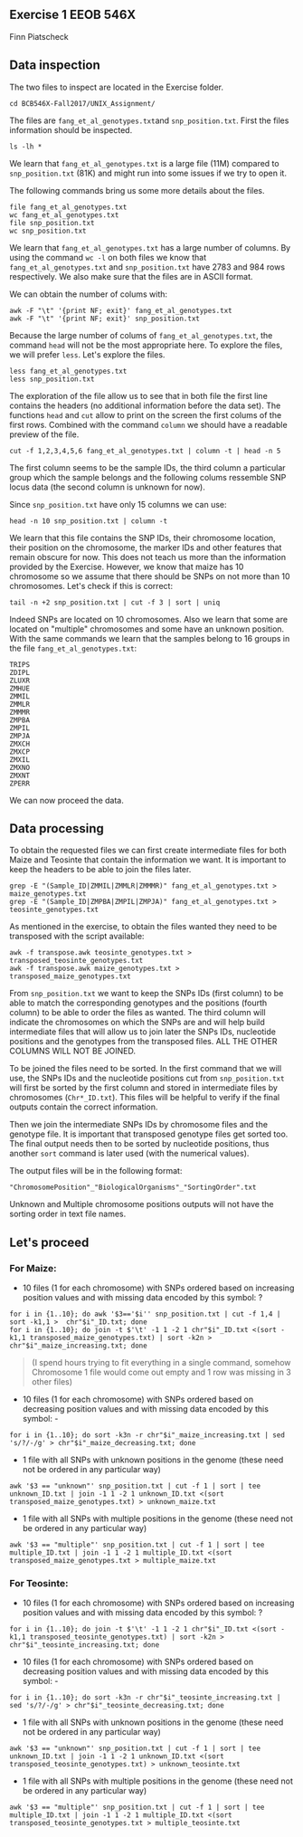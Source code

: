 ## Exercise 1 EEOB 546X 

Finn Piatscheck

## Data inspection

The two files to inspect are located in the Exercise folder.

```
cd BCB546X-Fall2017/UNIX_Assignment/
```

The files are `fang_et_al_genotypes.txt`and `snp_position.txt`. First the files information should be inspected.

```
ls -lh *
```

We learn that `fang_et_al_genotypes.txt` is a large file (11M) compared to `snp_position.txt` (81K) and might run into some issues if we try to open it.

The following commands bring us some more details about the files.

```
file fang_et_al_genotypes.txt
wc fang_et_al_genotypes.txt
file snp_position.txt
wc snp_position.txt
```

We learn that `fang_et_al_genotypes.txt` has a large number of columns. By using the command `wc -l` on both files we know that `fang_et_al_genotypes.txt` and `snp_position.txt` have 2783 and 984 rows respectively. We also make sure that the files are in ASCII format.

We can obtain the number of colums with:

```
awk -F "\t" '{print NF; exit}' fang_et_al_genotypes.txt
awk -F "\t" '{print NF; exit}' snp_position.txt
```

Because the large number of colums of `fang_et_al_genotypes.txt`, the command `head` will not be the most appropriate here. To explore the files, we will prefer `less`. Let's explore the files.

```
less fang_et_al_genotypes.txt
less snp_position.txt
```

The exploration of the file allow us to see that in both file the first line contains the headers (no additional information before the data set). The functions `head` and `cut` allow to print on the screen the first colums of the first rows. Combined with the command `column` we should have a readable preview of the file.

```
cut -f 1,2,3,4,5,6 fang_et_al_genotypes.txt | column -t | head -n 5
```

The first column seems to be the sample IDs, the third column a particular group which the sample belongs and the following colums ressemble SNP locus data (the second column is unknown for now).

Since `snp_position.txt` have only 15 columns we can use:

```
head -n 10 snp_position.txt | column -t
```

We learn that this file contains the SNP IDs, their chromosome location, their position on the chromosome, the marker IDs and other features that remain obscure for now. This does not teach us more than the information provided by the Exercise. However, we know that maize has 10 chromosome so we assume that there should be SNPs on not more than 10 chromosomes. Let's check if this is correct:

```
tail -n +2 snp_position.txt | cut -f 3 | sort | uniq
```

Indeed SNPs are located on 10 chromosomes. Also we learn that some are located on "multiple" chromosomes and some have an unknown position. With the same commands we learn that the samples belong to 16 groups in the file `fang_et_al_genotypes.txt`:

```
TRIPS
ZDIPL
ZLUXR
ZMHUE
ZMMIL
ZMMLR
ZMMMR
ZMPBA
ZMPIL
ZMPJA
ZMXCH
ZMXCP
ZMXIL
ZMXNO
ZMXNT
ZPERR 
```

We can now proceed the data.

## Data processing

To obtain the requested files we can first create intermediate files for both Maize and Teosinte that contain the information we want. It is important to keep the headers to be able to join the files later.

```
grep -E "(Sample_ID|ZMMIL|ZMMLR|ZMMMR)" fang_et_al_genotypes.txt > maize_genotypes.txt
grep -E "(Sample_ID|ZMPBA|ZMPIL|ZMPJA)" fang_et_al_genotypes.txt > teosinte_genotypes.txt
```

As mentioned in the exercise, to obtain the files wanted they need to be transposed with the script available:

```
awk -f transpose.awk teosinte_genotypes.txt > transposed_teosinte_genotypes.txt
awk -f transpose.awk maize_genotypes.txt > transposed_maize_genotypes.txt
```

From `snp_position.txt` we want to keep the SNPs IDs (first column) to be able to match the corresponding genotypes and the positions (fourth column) to be able to order the files as wanted. The third column will indicate the chromosomes on which the SNPs are and will help build intermediate files that will allow us to join later the SNPs IDs, nucleotide positions and the genotypes from the transposed files. ALL THE OTHER COLUMNS WILL NOT BE JOINED.

To be joined the files need to be sorted. In the first command that we will use, the SNPs IDs and the nucleotide positions cut from `snp_position.txt` will first be sorted by the first column and stored in intermediate files by chromosomes (`Chr*_ID.txt`). This files will be helpful to verify if the final outputs contain the correct information.

Then we join the intermediate SNPs IDs by chromosome files and the genotype file. It is important that transposed genotype files get sorted too. The final output needs then to be sorted by nucleotide positions, thus another `sort` command is later used (with the numerical values).

The output files will be in the following format:

`"ChromosomePosition"_"BiologicalOrganisms"_"SortingOrder".txt`

Unknown and Multiple chromosome positions outputs will not have the sorting order in text file names.

## Let's proceed

### For Maize:

* 10 files (1 for each chromosome) with SNPs ordered based on increasing position values and with missing data encoded by this symbol: ?

```
for i in {1..10}; do awk '$3=='$i'' snp_position.txt | cut -f 1,4 | sort -k1,1 >  chr"$i"_ID.txt; done 
for i in {1..10}; do join -t $'\t' -1 1 -2 1 chr"$i"_ID.txt <(sort -k1,1 transposed_maize_genotypes.txt) | sort -k2n > chr"$i"_maize_increasing.txt; done
```

> (I spend hours trying to fit everything in a single command, somehow Chromosome 1 file would come out empty and 1 row was missing in 3 other files)

* 10 files (1 for each chromosome) with SNPs ordered based on decreasing position values and with missing data encoded by this symbol: -

```
for i in {1..10}; do sort -k3n -r chr"$i"_maize_increasing.txt | sed 's/?/-/g' > chr"$i"_maize_decreasing.txt; done
```

* 1 file with all SNPs with unknown positions in the genome (these need not be ordered in any particular way)

```
awk '$3 == "unknown"' snp_position.txt | cut -f 1 | sort | tee unknown_ID.txt | join -1 1 -2 1 unknown_ID.txt <(sort transposed_maize_genotypes.txt) > unknown_maize.txt
```

* 1 file with all SNPs with multiple positions in the genome (these need not be ordered in any particular way)

```
awk '$3 == "multiple"' snp_position.txt | cut -f 1 | sort | tee multiple_ID.txt | join -1 1 -2 1 multiple_ID.txt <(sort transposed_maize_genotypes.txt > multiple_maize.txt
```


### For Teosinte:

* 10 files (1 for each chromosome) with SNPs ordered based on increasing position values and with missing data encoded by this symbol: ?

```
for i in {1..10}; do join -t $'\t' -1 1 -2 1 chr"$i"_ID.txt <(sort -k1,1 transposed_teosinte_genotypes.txt) | sort -k2n > chr"$i"_teosinte_increasing.txt; done
```


* 10 files (1 for each chromosome) with SNPs ordered based on decreasing position values and with missing data encoded by this symbol: -

```
for i in {1..10}; do sort -k3n -r chr"$i"_teosinte_increasing.txt | sed 's/?/-/g' > chr"$i"_teosinte_decreasing.txt; done
```

* 1 file with all SNPs with unknown positions in the genome (these need not be ordered in any particular way)

```
awk '$3 == "unknown"' snp_position.txt | cut -f 1 | sort | tee unknown_ID.txt | join -1 1 -2 1 unknown_ID.txt <(sort transposed_teosinte_genotypes.txt) > unknown_teosinte.txt
```

* 1 file with all SNPs with multiple positions in the genome (these need not be ordered in any particular way)

```
awk '$3 == "multiple"' snp_position.txt | cut -f 1 | sort | tee multiple_ID.txt | join -1 1 -2 1 multiple_ID.txt <(sort transposed_teosinte_genotypes.txt > multiple_teosinte.txt
```




